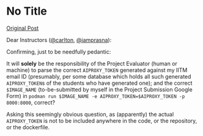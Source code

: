 # No Title

[Original Post](https://discourse.onlinedegree.iitm.ac.in/t/164277/149)

<p>Dear Instructors (<a class="mention" href="/u/carlton">@carlton</a>, <a class="mention" href="/u/iamprasna">@iamprasna</a>):</p>
<p>Confirming, just to be needfully pedantic:</p>
<p>It will <strong>solely</strong> be the responsibility of the Project Evaluator (human or machine) to parse the correct <code>AIPROXY_TOKEN</code> generated against my IITM email ID (presumably, per some database which holds all such generated <code>AIPROXY_TOKEN</code>s of the students who have generated one); and the correct <code>$IMAGE_NAME</code> (to-be-submitted by myself in the Project Submission Google Form) in <code>podman run $IMAGE_NAME -e AIPROXY_TOKEN=$AIPROXY_TOKEN -p 8000:8000</code>, correct?</p>
<p>Asking this seemingly obvious question, as (apparently) the actual <code>AIPROXY_TOKEN</code> is not to be included anywhere in the code, or the repository, or the dockerfile.</p>